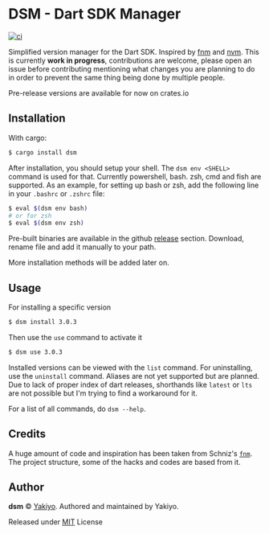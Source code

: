 # DSM - Dart SDK Manager
[![ci](https://github.com/Yakiyo/dsm/actions/workflows/ci.yml/badge.svg)](https://github.com/Yakiyo/dsm)

Simplified version manager for the Dart SDK. Inspired by [fnm](https://github.com/Schniz/fnm) and [nvm](https://github.com/nvm-sh/nvm). This is currently **work in progress**, contributions are welcome, please open an issue before contributing mentioning what changes you are planning to do in order to prevent the same thing being done by multiple people.

Pre-release versions are available for now on crates.io

## Installation

With cargo:
```bash
$ cargo install dsm
```
After installation, you should setup your shell. The `dsm env <SHELL>` command is used for that. Currently powershell, bash. zsh, cmd and fish are supported. As an example, for setting up bash or zsh, add the following line in your `.bashrc` or `.zshrc` file:
```bash
$ eval $(dsm env bash)
# or for zsh
$ eval $(dsm env zsh)
```
Pre-built binaries are available in the github [release](https://github.com/Yakiyo/dsm/releases) section. Download, rename file and add it manually to your path.

More installation methods will be added later on.

## Usage

For installing a specific version
```bash
$ dsm install 3.0.3
```
Then use the `use` command to activate it
```bash
$ dsm use 3.0.3
```
Installed versions can be viewed with the `list` command. For uninstalling, use the `uninstall` command. Aliases are not yet supported but are planned. Due to lack of proper index of dart releases, shorthands like `latest` or `lts` are not possible but I'm trying to find a workaround for it.

For a list of all commands, do `dsm --help`.

## Credits
A huge amount of code and inspiration has been taken from Schniz's [`fnm`](https://github.com/Schniz/fnm). The project structure, some of the hacks and codes are based from it. 

## Author

**dsm** © [Yakiyo](https://github.com/Yakiyo). Authored and maintained by Yakiyo.

Released under [MIT](https://opensource.org/licenses/MIT) License